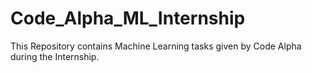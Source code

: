 # Code_Alpha_ML_Internship
This Repository contains Machine Learning tasks given by Code Alpha during the Internship.
